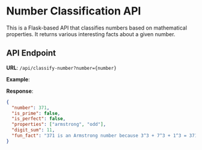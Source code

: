 # Number Classification API

This is a Flask-based API that classifies numbers based on mathematical properties. It returns various interesting facts about a given number.

## API Endpoint

**URL**: `/api/classify-number?number={number}`

**Example**:

**Response**:
```json
{
  "number": 371,
  "is_prime": false,
  "is_perfect": false,
  "properties": ["armstrong", "odd"],
  "digit_sum": 11,
  "fun_fact": "371 is an Armstrong number because 3^3 + 7^3 + 1^3 = 371"
}
